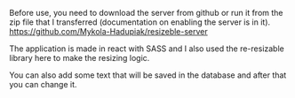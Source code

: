 Before use, you need to download the server from github or run it from the zip file that I transferred (documentation on enabling the server is in it).
https://github.com/Mykola-Hadupiak/resizeble-server

The application is made in react with SASS and I also used the re-resizable library here to make the resizing logic.

You can also add some text that will be saved in the database and after that you can change it.